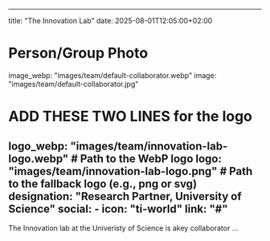   ---
  title: "The Innovation Lab"
  date: 2025-08-01T12:05:00+02:00
  # Person/Group Photo
  image_webp: "images/team/default-collaborator.webp"
  image: "images/team/default-collaborator.jpg"
  # ADD THESE TWO LINES for the logo
  logo_webp: "images/team/innovation-lab-logo.webp" # Path to the WebP logo
  logo: "images/team/innovation-lab-logo.png"      # Path to the fallback logo (e.g., png or svg)
  designation: "Research Partner, University of Science"
  social:
    - icon: "ti-world"
      link: "#"
  ---

  The Innovation lab at the Univeristy of Science is akey collaborator ...
